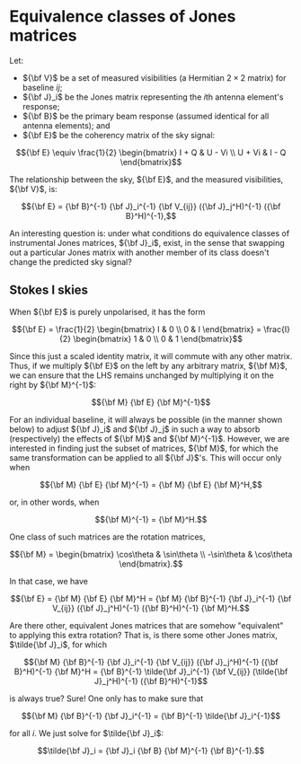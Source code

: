 # Equivalence classes of Jones matrices

Let:
- $`{\bf V}`$ be a set of measured visibilities (a Hermitian $`2 \times 2`$ matrix) for baseline $`ij`$;
- $`{\bf J}_i`$ be the Jones matrix representing the $`i`$th antenna element's response;
- $`{\bf B}`$ be the primary beam response (assumed identical for all antenna elements); and
- $`{\bf E}`$ be the coherency matrix of the sky signal:
```math
{\bf E} \equiv \frac{1}{2} \begin{bmatrix} I + Q & U - Vi \\ U + Vi & I - Q \end{bmatrix}
```

The relationship between the sky, $`{\bf E}`$, and the measured visibilities, $`{\bf V}`$, is:
```math
{\bf E} = {\bf B}^{-1} {\bf J}_i^{-1} {\bf V_{ij}} ({\bf J}_j^H)^{-1} ({\bf B}^H)^{-1},
```

An interesting question is: under what conditions do equivalence classes of instrumental Jones matrices, $`{\bf J}_i`$, exist, in the sense that swapping out a particular Jones matrix with another member of its class doesn't change the predicted sky signal?

## Stokes I skies

When $`{\bf E}`$ is purely unpolarised, it has the form
```math
{\bf E} = \frac{1}{2} \begin{bmatrix} I & 0 \\ 0 & I \end{bmatrix}
        = \frac{I}{2} \begin{bmatrix} 1 & 0 \\ 0 & 1 \end{bmatrix}
```
Since this just a scaled identity matrix, it will commute with any other matrix.
Thus, if we multiply $`{\bf E}`$ on the left by any arbitrary matrix, $`{\bf M}`$, we can ensure that the LHS remains unchanged by multiplying it on the right by $`{\bf M}^{-1}`$:
```math
{\bf M} {\bf E} {\bf M}^{-1}
```

For an individual baseline, it will always be possible (in the manner shown below) to adjust $`{\bf J}_i`$ and $`{\bf J}_j`$ in such a way to absorb (respectively) the effects of $`{\bf M}`$ and $`{\bf M}^{-1}`$.
However, we are interested in finding just the subset of matrices, $`{\bf M}`$, for which the same transformation can be applied to all $`{\bf J}`$'s.
This will occur only when
```math
{\bf M} {\bf E} {\bf M}^{-1} = {\bf M} {\bf E} {\bf M}^H,
```
or, in other words, when
```math
{\bf M}^{-1} = {\bf M}^H.
```
One class of such matrices are the rotation matrices,
```math
{\bf M} = \begin{bmatrix} \cos\theta & \sin\theta \\ -\sin\theta & \cos\theta \end{bmatrix}.
```
In that case, we have
```math
{\bf E} = {\bf M} {\bf E} {\bf M}^H
        = {\bf M} {\bf B}^{-1} {\bf J}_i^{-1} {\bf V_{ij}} ({\bf J}_j^H)^{-1} ({\bf B}^H)^{-1} {\bf M}^H.
```

Are there other, equivalent Jones matrices that are somehow "equivalent" to applying this extra rotation?
That is, is there some other Jones matrix, $`\tilde{\bf J}_i`$, for which
```math
{\bf M} {\bf B}^{-1} {\bf J}_i^{-1} {\bf V_{ij}} ({\bf J}_j^H)^{-1} ({\bf B}^H)^{-1} {\bf M}^H
  = {\bf B}^{-1} \tilde{\bf J}_i^{-1} {\bf V_{ij}} (\tilde{\bf J}_j^H)^{-1} ({\bf B}^H)^{-1}
```
is always true?
Sure!
One only has to make sure that
```math
{\bf M} {\bf B}^{-1} {\bf J}_i^{-1} = {\bf B}^{-1} \tilde{\bf J}_i^{-1}
```
for all $`i`$.
We just solve for $`\tilde{\bf J}_i`$:
```math
\tilde{\bf J}_i = {\bf J}_i {\bf B} {\bf M}^{-1} {\bf B}^{-1}.
```
